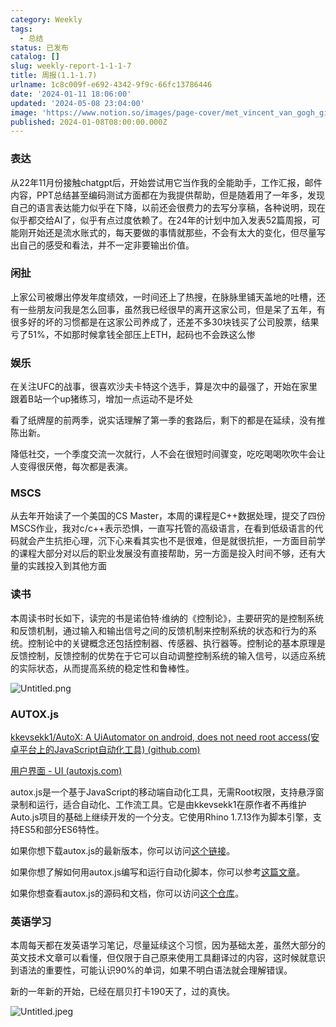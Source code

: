 ```yaml
---
category: Weekly
tags:
  - 总结
status: 已发布
catalog: []
slug: weekly-report-1-1-1-7
title: 周报(1.1-1.7)
urlname: 1c8c009f-e692-4342-9f9c-66fc13786446
date: '2024-01-11 18:06:00'
updated: '2024-05-08 23:04:00'
image: 'https://www.notion.so/images/page-cover/met_vincent_van_gogh_ginoux.jpg'
published: 2024-01-08T08:00:00.000Z
---
```


### 表达


从22年11月份接触chatgpt后，开始尝试用它当作我的全能助手，工作汇报，邮件内容，PPT总结甚至编码测试方面都在为我提供帮助，但是随着用了一年多，发现自己的语言表达能力似乎在下降，以前还会很费力的去写分享稿，各种说明，现在似乎都交给AI了，似乎有点过度依赖了。在24年的计划中加入发表52篇周报，可能刚开始还是流水账式的，每天要做的事情就那些，不会有太大的变化，但尽量写出自己的感受和看法，并不一定非要输出价值。


### 闲扯


上家公司被爆出停发年度绩效，一时间还上了热搜，在脉脉里铺天盖地的吐槽，还有一些朋友问我是怎么回事，虽然我已经很早的离开这家公司，但是呆了五年，有很多好的坏的习惯都是在这家公司养成了，还差不多30块钱买了公司股票，结果亏了51%，不如那时候拿钱全部压上ETH，起码也不会跌这么惨


### 娱乐


在关注UFC的战事，很喜欢沙夫卡特这个选手，算是次中的最强了，开始在家里跟着B站一个up猪练习，增加一点运动不是坏处


看了纸牌屋的前两季，说实话理解了第一季的套路后，剩下的都是在延续，没有推陈出新。


降低社交，一个季度交流一次就行，人不会在很短时间骤变，吃吃喝喝吹吹牛会让人变得很厌倦，每次都是表演。


### MSCS


从去年开始读了一个美国的CS Master，本周的课程是C++数据处理，提交了四份MSCS作业，我对c/c++表示恐惧，一直写托管的高级语言，在看到低级语言的代码就会产生抗拒心理，沉下心来看其实也不是很难，但是就很抗拒，一方面目前学的课程大部分对以后的职业发展没有直接帮助，另一方面是投入时间不够，还有大量的实践投入到其他方面


### 读书


本周读书时长如下，读完的书是诺伯特·维纳的《控制论》，主要研究的是控制系统和反馈机制，通过输入和输出信号之间的反馈机制来控制系统的状态和行为的系统。控制论中的关键概念还包括控制器、传感器、执行器等。控制论的基本原理是反馈控制，反馈控制的优势在于它可以自动调整控制系统的输入信号，以适应系统的实际状态，从而提高系统的稳定性和鲁棒性。


![Untitled.png](https://prod-files-secure.s3.us-west-2.amazonaws.com/5d24fe63-e567-4804-86f9-9fdc62e13082/4d744901-b410-4924-8554-36cce6e9aab7/Untitled.png?X-Amz-Algorithm=AWS4-HMAC-SHA256&X-Amz-Content-Sha256=UNSIGNED-PAYLOAD&X-Amz-Credential=ASIAZI2LB466WIV3NAD3%2F20250303%2Fus-west-2%2Fs3%2Faws4_request&X-Amz-Date=20250303T053843Z&X-Amz-Expires=3600&X-Amz-Security-Token=IQoJb3JpZ2luX2VjEJX%2F%2F%2F%2F%2F%2F%2F%2F%2F%2FwEaCXVzLXdlc3QtMiJGMEQCICrUU%2BWZG3qAE%2FTyErgsBugDZui3YZ7DXDUt5Rx4sSNCAiA5ukYmKUogIdOH%2F08SxBRvrHrMigV56NBC3yO%2BrPebRiqIBAjO%2F%2F%2F%2F%2F%2F%2F%2F%2F%2F8BEAAaDDYzNzQyMzE4MzgwNSIMy9LmXNJnutIC6XTCKtwDa4jRrnf0B31EFlN5MBsBNRQMSvstj%2BOm4aoqgVA1s3TVrzZSJmXqlryFzBOWqgsKUmVP5PzKa4LSmiD0RawLBrtJXhdQGh4v1syYPSEjgk1wlDscDQmwYP0IDjk7os1lisNHKGqIiVDeyPry2DysdvpT1M6ryktYxbS4XUGWtl80ALwnu9Y%2FtbOkhKf0Cj0%2Fkr51MtOXy9MrBkRi5GH6%2BXEqUcl93Sb7XA5Emjjo8rpfoMNQyaxBlDbHLTmtIw%2BIpYH7yAJdfcKR0VXlRtXTSCrQphfkuyOa9dWhgKzrwD8F2nBq%2Bv4M8nfgVtsq%2F1fC8g7U2ERyyRqrphenisT4HPWYEEPLe47kShwVkHPpFuryB4b7KuOJweKujU%2Fgu%2BlBQ%2BL72kKwlNU22CIr4nljztZmyI2pAWY3s%2FMMh%2BDBUeEWdBRmUZyz25DXkNpEX0V0ijQVyYs0vfdcsVZJpAJASEZBRmqtDPDKdHrV5sp8uQ3dj5U%2FtNRJ%2BH8Ld%2Bki8YWYRd631DOU%2FLCQ53K25han9wcN1vpF%2B68gajUkaiIB2yWBPPogV0bJIXfGxcmna5SLMm2ga3ERnAWhha6vYQsNiwGtjpfBUgnUHJ9cKwIpkiaUC9hctZL6%2FIF%2F5pEw1%2FaUvgY6pgFLR6wSI8SPh2uEHvHKCfDkBHPRDY4vIXw9CMFaiVYBS5mBdfxk1YkjqSui71MNVUulYRu%2FSGu44A0EbK7P%2BO0%2F%2BQj3bgYvDj%2BC0N7IgvajTN5zUbVngL8u3AfeOyIfWd9Nyj4VCUXDz9Mzun%2BEbmkghNVSsp81CJHWRhOjsFELpFmPl2LiYKBYjS7GWt1Be03xPe8HsH%2FTVRGK3EUI6XxPZY0eZHI%2B&X-Amz-Signature=4f683cc17dbde7cd33a31ced91fdebf6277282b1d6aa88334264106fb1355435&X-Amz-SignedHeaders=host&x-id=GetObject)


### AUTOX.js


[kkevsekk1/AutoX: A UiAutomator on android, does not need root access(安卓平台上的JavaScript自动化工具) (github.com)](https://github.com/kkevsekk1/AutoX)


[用户界面 - UI (autoxjs.com)](http://doc.autoxjs.com/#/ui)


autox.js是一个基于JavaScript的移动端自动化工具，无需Root权限，支持悬浮窗录制和运行，适合自动化、工作流工具。它是由kkevsekk1在原作者不再维护Auto.js项目的基础上继续开发的一个分支。它使用Rhino 1.7.13作为脚本引擎，支持ES5和部分ES6特性。


如果你想下载autox.js的最新版本，你可以访问[这个链接](https://github.com/kkevsekk1/AutoX/releases)。


如果你想了解如何用autox.js编写和运行自动化脚本，你可以参考[这篇文章](https://www.cnblogs.com/ghj1976/p/autoxjs.html)。


如果你想查看autox.js的源码和文档，你可以访问[这个仓库](https://github.com/kkevsekk1/AutoX)。


### 英语学习


本周每天都在发英语学习笔记，尽量延续这个习惯，因为基础太差，虽然大部分的英文技术文章可以看懂，但仅限于自己原来使用工具翻译过的内容，这时候就意识到语法的重要性，可能认识90%的单词，如果不明白语法就会理解错误。


新的一年新的开始，已经在扇贝打卡190天了，过的真快。


![Untitled.jpeg](https://prod-files-secure.s3.us-west-2.amazonaws.com/5d24fe63-e567-4804-86f9-9fdc62e13082/c04d3014-4bd3-4142-a613-19220f0a3512/Untitled.jpeg?X-Amz-Algorithm=AWS4-HMAC-SHA256&X-Amz-Content-Sha256=UNSIGNED-PAYLOAD&X-Amz-Credential=ASIAZI2LB466WIV3NAD3%2F20250303%2Fus-west-2%2Fs3%2Faws4_request&X-Amz-Date=20250303T053843Z&X-Amz-Expires=3600&X-Amz-Security-Token=IQoJb3JpZ2luX2VjEJX%2F%2F%2F%2F%2F%2F%2F%2F%2F%2FwEaCXVzLXdlc3QtMiJGMEQCICrUU%2BWZG3qAE%2FTyErgsBugDZui3YZ7DXDUt5Rx4sSNCAiA5ukYmKUogIdOH%2F08SxBRvrHrMigV56NBC3yO%2BrPebRiqIBAjO%2F%2F%2F%2F%2F%2F%2F%2F%2F%2F8BEAAaDDYzNzQyMzE4MzgwNSIMy9LmXNJnutIC6XTCKtwDa4jRrnf0B31EFlN5MBsBNRQMSvstj%2BOm4aoqgVA1s3TVrzZSJmXqlryFzBOWqgsKUmVP5PzKa4LSmiD0RawLBrtJXhdQGh4v1syYPSEjgk1wlDscDQmwYP0IDjk7os1lisNHKGqIiVDeyPry2DysdvpT1M6ryktYxbS4XUGWtl80ALwnu9Y%2FtbOkhKf0Cj0%2Fkr51MtOXy9MrBkRi5GH6%2BXEqUcl93Sb7XA5Emjjo8rpfoMNQyaxBlDbHLTmtIw%2BIpYH7yAJdfcKR0VXlRtXTSCrQphfkuyOa9dWhgKzrwD8F2nBq%2Bv4M8nfgVtsq%2F1fC8g7U2ERyyRqrphenisT4HPWYEEPLe47kShwVkHPpFuryB4b7KuOJweKujU%2Fgu%2BlBQ%2BL72kKwlNU22CIr4nljztZmyI2pAWY3s%2FMMh%2BDBUeEWdBRmUZyz25DXkNpEX0V0ijQVyYs0vfdcsVZJpAJASEZBRmqtDPDKdHrV5sp8uQ3dj5U%2FtNRJ%2BH8Ld%2Bki8YWYRd631DOU%2FLCQ53K25han9wcN1vpF%2B68gajUkaiIB2yWBPPogV0bJIXfGxcmna5SLMm2ga3ERnAWhha6vYQsNiwGtjpfBUgnUHJ9cKwIpkiaUC9hctZL6%2FIF%2F5pEw1%2FaUvgY6pgFLR6wSI8SPh2uEHvHKCfDkBHPRDY4vIXw9CMFaiVYBS5mBdfxk1YkjqSui71MNVUulYRu%2FSGu44A0EbK7P%2BO0%2F%2BQj3bgYvDj%2BC0N7IgvajTN5zUbVngL8u3AfeOyIfWd9Nyj4VCUXDz9Mzun%2BEbmkghNVSsp81CJHWRhOjsFELpFmPl2LiYKBYjS7GWt1Be03xPe8HsH%2FTVRGK3EUI6XxPZY0eZHI%2B&X-Amz-Signature=aa72bd23cb935ee01747aa98fa7885dcba50b75b74691d38dfc8391ebae7f1ba&X-Amz-SignedHeaders=host&x-id=GetObject)

